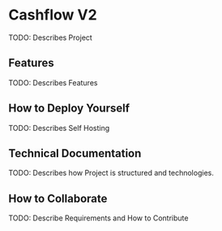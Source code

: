 # Cashflow V2

TODO: Describes Project

## Features 

TODO: Describes Features

## How to Deploy Yourself

TODO: Describes Self Hosting

## Technical Documentation

TODO: Describes how Project is structured and technologies.

## How to Collaborate

TODO: Describe Requirements and How to Contribute
